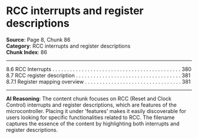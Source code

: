 # RCC interrupts and register descriptions

**Source**: Page 8, Chunk 86  
**Category**: RCC interrupts and register descriptions  
**Chunk Index**: 86

---

8.6 RCC Interrupts . . . . . . . . . . . . . . . . . . . . . . . . . . . . . . . . . . . . . . . . . . . . 380
8.7 RCC register description . . . . . . . . . . . . . . . . . . . . . . . . . . . . . . . . . . . . 381
8.7.1 Register mapping overview . . . . . . . . . . . . . . . . . . . . . . . . . . . . . . . . . 381

---

**AI Reasoning**: The content chunk focuses on RCC (Reset and Clock Control) interrupts and register descriptions, which are features of the microcontroller. Placing it under 'features' makes it easily discoverable for users looking for specific functionalities related to RCC. The filename captures the essence of the content by highlighting both interrupts and register descriptions.
